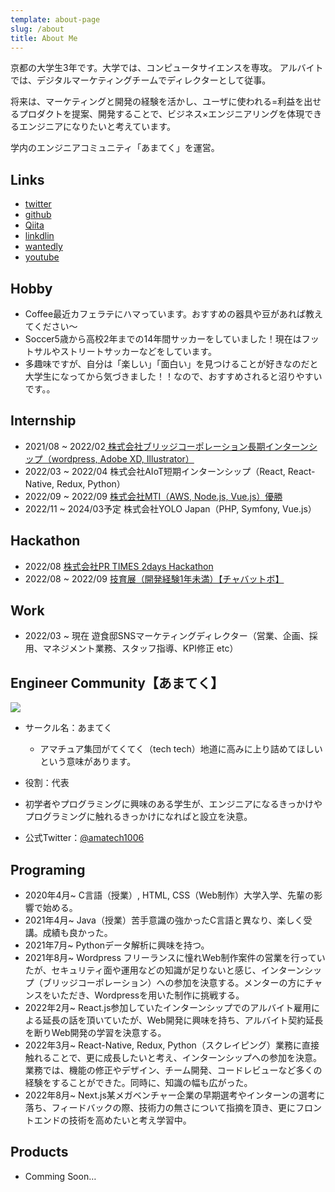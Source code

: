 ```yaml
---
template: about-page
slug: /about
title: About Me
---
```

京都の大学生3年です。大学では、コンピュータサイエンスを専攻。
アルバイトでは、デジタルマーケティングチームでディレクターとして従事。

将来は、マーケティングと開発の経験を活かし、ユーザに使われる=利益を出せるプロダクトを提案、開発することで、ビジネス×エンジニアリングを体現できるエンジニアになりたいと考えています。

学内のエンジニアコミュニティ「あまてく」を運営。

## Links

* [twitter](https://twitter.com/kitsune_yk)
* [github](https://github.com/yk-mt12)
* [Qiita](https://qiita.com/kitsune_yk)
* [linkdlin](https://www.linkedin.com/in/kitsune-yk/)
* [wantedly](https://www.wantedly.com/id/kitsune_yk)
* [youtube](https://www.youtube.com/channel/UCda09m8gx2U4zGPufhloPag)

## Hobby

* Coffee最近カフェラテにハマっています。おすすめの器具や豆があれば教えてください〜
* Soccer5歳から高校2年までの14年間サッカーをしていました！現在はフットサルやストリートサッカーなどをしています。
* 多趣味ですが、自分は「楽しい」「面白い」を見つけることが好きなのだと大学生になってから気づきました！！なので、おすすめされると沼りやすいです。。

## Internship

* 2021/08 ~ 2022/02[ 株式会社ブリッジコーポレーション長期インターンシップ（wordpress, Adobe XD, Illustrator）](https://www.kitsune-blog.tokyo/Bridge-Internship)
* 2022/03 ~ 2022/04 株式会社AIoT短期インターンシップ（React, React-Native, Redux, Python）
* 2022/09 ~ 2022/09 [株式会社MTI（AWS, Node.js, Vue.js）優勝](https://www.kitsune-blog.tokyo/mti-summer-internship)
* 2022/11 ~ 2024/03予定 株式会社YOLO Japan（PHP, Symfony, Vue.js）

## Hackathon

* 2022/08 [株式会社PR TIMES 2days Hackathon](https://www.kitsune-blog.tokyo/prtimes-hackathon)
* 2022/08 ~ 2022/09 [技育展（開発経験1年未満）【チャバットボ】](https://talent.supporterz.jp/geekten/2022/exhibition.html#theme10)

## Work

* 2022/03 ~ 現在 遊食邸SNSマーケティングディレクター（営業、企画、採用、マネジメント業務、スタッフ指導、KPI修正 etc）

## Engineer Community【あまてく】

![](/assets/img_0213.png)

* サークル名：あまてく

  * アマチュア集団がてくてく（tech tech）地道に高みに上り詰めてほしいという意味があります。
* 役割：代表
* 初学者やプログラミングに興味のある学生が、エンジニアになるきっかけやプログラミングに触れるきっかけになればと設立を決意。
* 公式Twitter：[@amatech1006](https://twitter.com/amatech1006)

## Programing

* 2020年4月~ C言語（授業）, HTML, CSS（Web制作）大学入学、先輩の影響で始める。
* 2021年4月~ Java（授業）苦手意識の強かったC言語と異なり、楽しく受講。成績も良かった。
* 2021年7月~ Pythonデータ解析に興味を持つ。
* 2021年8月~ Wordpress フリーランスに憧れWeb制作案件の営業を行っていたが、セキュリティ面や運用などの知識が足りないと感じ、インターンシップ（ブリッジコーポレーション）への参加を決意する。メンターの方にチャンスをいただき、Wordpressを用いた制作に挑戦する。
* 2022年2月~ React.js参加していたインターンシップでのアルバイト雇用による延長の話を頂いていたが、Web開発に興味を持ち、アルバイト契約延長を断りWeb開発の学習を決意する。
* 2022年3月~ React-Native, Redux, Python（スクレイピング）業務に直接触れることで、更に成長したいと考え、インターンシップへの参加を決意。業務では、機能の修正やデザイン、チーム開発、コードレビューなど多くの経験をすることができた。同時に、知識の幅も広がった。
* 2022年8月~ Next.js某メガベンチャー企業の早期選考やインターンの選考に落ち、フィードバックの際、技術力の無さについて指摘を頂き、更にフロントエンドの技術を高めたいと考え学習中。

## Products

* Comming Soon…